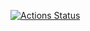 [![Actions Status](https://github.com/lmorinn/library_test/workflows/verify/badge.svg)](https://github.com/lmorinn/library_test/actions) 
